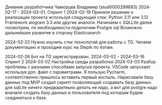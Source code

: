 Дневник разработчика Чаморцев Владимир (stud0000299683) 
2024-02-17 - 2024-03-01, Спринт 1 
2024-02-19 Приняли решение о реализации проекта используя следующий стек: Python 3.11 или 3.12 Framework aiogram 3.3 или другие аналоги. Начинаем с SQLLite далее посмотрим, по необходимости подключим Postgre sql
Возможно дальнейшее развитие в сторону Elasticsearch

2024-02-23 Нужно изучить стек технологий для работы с TG. Читаем документацию и проходим курс на Stepik по ботам.

2024-02-26 Бот на TG зарегистрирован.
2024-03-02 - 2024-03-16 Спринт 2
2024-03-02 Настройка среды разработки 
2024-03-03 Разбор проблемы с разными способами запуска проекта. VSCode запускает используя доп. файл с параметрами. 
Я пользую Pycharm, соответственно пришлось вставить первый костыль. 
Нарисовали базу данных под MVP создал скрипт позволяющий создавать базу данных. для sqlLite ничего предваритеьно делать 
не надо, а вот для postgre надо вначале создать базу данных и пользователя под которым будем соединяться к базе. 